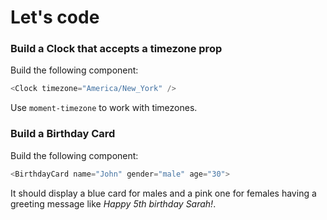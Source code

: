 # Let's code

### Build a Clock that accepts a timezone prop

Build the following component:

```js
<Clock timezone="America/New_York" />
```

Use `moment-timezone` to work with timezones.

### Build a Birthday Card

Build the following component:

```js
<BirthdayCard name="John" gender="male" age="30">
```

It should display a blue card for males and a pink one for females having a greeting message like _Happy 5th birthday Sarah!_.
